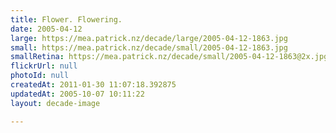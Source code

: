 ```yaml
---
title: Flower. Flowering.
date: 2005-04-12
large: https://mea.patrick.nz/decade/large/2005-04-12-1863.jpg
small: https://mea.patrick.nz/decade/small/2005-04-12-1863.jpg
smallRetina: https://mea.patrick.nz/decade/small/2005-04-12-1863@2x.jpg
flickrUrl: null
photoId: null
createdAt: 2011-01-30 11:07:18.392875
updatedAt: 2005-10-07 10:11:22
layout: decade-image

---
```


